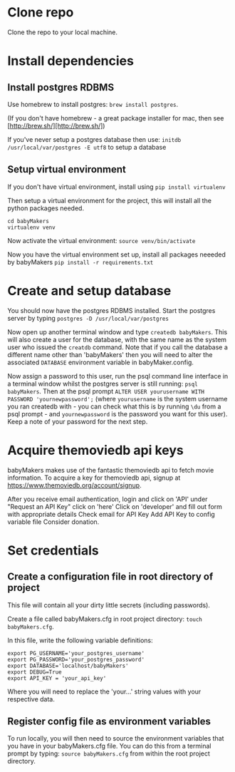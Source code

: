 # Clone repo

Clone the repo to your local machine.


# Install dependencies

## Install postgres RDBMS

Use homebrew to install postgres: `brew install postgres`.

(If you don't have homebrew - a great package installer for mac, then see [http://brew.sh/][http://brew.sh/])

If you've never setup a postgres database then use: `initdb /usr/local/var/postgres -E utf8` to setup a database


## Setup virtual environment

If you don't have virtual environment, install using `pip install virtualenv`

Then setup a virtual environment for the project, this will install all the python packages needed.

```
cd babyMakers
virtualenv venv
```

Now activate the virtual environment: `source venv/bin/activate`

Now you have the virtual environment set up, install all packages neeeded by babyMakers `pip install -r requirements.txt`


# Create and setup database

You should now have the postgres RDBMS installed. Start the postgres server by typing `postgres -D /usr/local/var/postgres`

Now open up another terminal window and type `createdb babyMakers`. This will also create a user for the database, with the same name as the system user who issued the `creatdb` command. Note that if you call the database a different name other than 'babyMakers' then you will need to alter the associated `DATABASE` environment variable in babyMaker.config.

Now assign a password to this user, run the psql command line interface in a terminal window whilst the postgres server is still running: `psql babyMakers`. Then at the psql prompt `ALTER USER yourusername WITH PASSWORD 'yournewpassword';` (where `yourusername` is the system username you ran createdb with - you can check what this is by running `\du` from a psql prompt - and `yournewpassword` is the password you want for this user). Keep a note of your password for the next step.

# Acquire themoviedb api keys

babyMakers makes use of the fantastic themoviedb api to fetch movie information. To acquire a key for themoviedb api, signup at https://www.themoviedb.org/account/signup.

After you receive email authentication, login and click on 'API'
under "Request an API Key" click on 'here'
Click on 'developer' and fill out form with appropriate details
Check email for API Key
Add API Key to config variable file
Consider donation.

# Set credentials

## Create a configuration file in root directory of project

This file will contain all your dirty little secrets (including passwords).

Create a file called babyMakers.cfg in root project directory: `touch babyMakers.cfg`.

In this file, write the following variable definitions:

```
export PG_USERNAME='your_postgres_username'
export PG_PASSWORD='your_postgres_password'
export DATABASE='localhost/babyMakers'
export DEBUG=True
export API_KEY = 'your_api_key'
```

Where you will need to replace the 'your...' string values with your respective data.

## Register config file as environment variables

To run locally, you will then need to source the environment variables that you have in your babyMakers.cfg file. You can do this from a terminal prompt by typing: `source babyMakers.cfg` from within the root project directory.



<!-- source babyMakers.cfg

http://stackoverflow.com/questions/14904142/export-variables-defined-in-another-file -->
